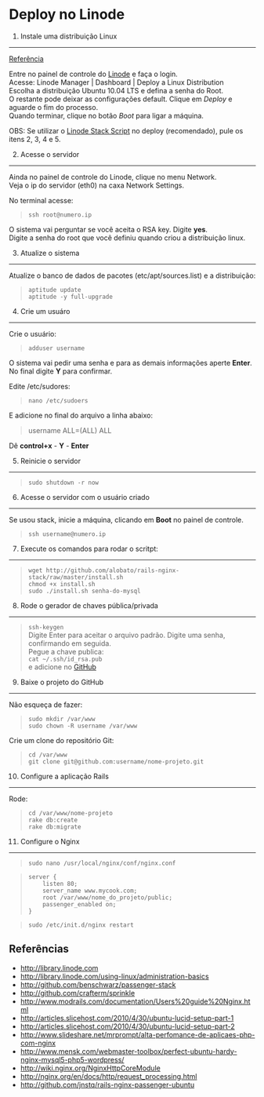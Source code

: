 Deploy no Linode
================

1. Instale uma distribuição Linux
---------------------------------
[Referência](http://library.linode.com/linode-manager/deploying-a-linux-distribution)

Entre no painel de controle do [Linode](www.linode.com) e faça o login.  
Acesse: Linode Manager | Dashboard | Deploy a Linux Distribution  
Escolha a distribuição Ubuntu 10.04 LTS e defina a senha do Root.  
O restante pode deixar as configurações default. Clique em *Deploy* e aguarde o fim do processo.  
Quando terminar, clique no botão *Boot* para ligar a máquina.

OBS: Se utilizar o [Linode Stack Script](http://github.com/alobato/rails-nginx-stack/raw/master/linode-stack-script.sh) no deploy (recomendado), pule os itens 2, 3, 4 e 5.


2. Acesse o servidor
--------------------
Ainda no painel de controle do Linode, clique no menu Network.  
Veja o ip do servidor (eth0) na caxa Network Settings.

No terminal acesse:
>`ssh root@numero.ip`

O sistema vai perguntar se você aceita o RSA key. Digite **yes**.  
Digite a senha do root que você definiu quando criou a distribuição linux.


3. Atualize o sistema
----------------------------------
Atualize o banco de dados de pacotes (etc/apt/sources.list) e a distribuição:

>`aptitude update`  
>`aptitude -y full-upgrade`


4. Crie um usuáro
------------------
Crie o usuário:  
>`adduser username`

O sistema vai pedir uma senha e para as demais informações aperte **Enter**.
No final digite **Y** para confirmar.

Edite /etc/sudores:  
>`nano /etc/sudoers`

E adicione no final do arquivo a linha abaixo:
>username ALL=(ALL) ALL

Dê **control+x** - **Y** - **Enter**


5. Reinicie o servidor
----------------------
>`sudo shutdown -r now`


6. Acesse o servidor com o usuário criado
------------------------------------------
Se usou stack, inicie a máquina, clicando em **Boot** no painel de controle.
>`ssh username@numero.ip`


7. Execute os comandos para rodar o scritpt:
-------------------
>`wget http://github.com/alobato/rails-nginx-stack/raw/master/install.sh`  
>`chmod +x install.sh`  
>`sudo ./install.sh senha-do-mysql`


8. Rode o gerador de chaves pública/privada
-------------------------------------------
>`ssh-keygen`  
Digite Enter para aceitar o arquivo padrão. Digite uma senha, confirmando em seguida.  
Pegue a chave publica:  
>`cat ~/.ssh/id_rsa.pub`  
e adicione no [GitHub](https://github.com/account#ssh_bucket)  


9. Baixe o projeto do GitHub
----------------------------
Não esqueça de fazer:  
>`sudo mkdir /var/www`  
>`sudo chown -R username /var/www`

Crie um clone do repositório Git:  
>`cd /var/www`  
>`git clone git@github.com:username/nome-projeto.git`  


10. Configure a aplicação Rails
--------------------------------
Rode:  
>`cd /var/www/nome-projeto`  
>`rake db:create`  
>`rake db:migrate`  


11. Configure o Nginx
---------------------

>`sudo nano /usr/local/nginx/conf/nginx.conf`  

>     server {
>         listen 80;
>         server_name www.mycook.com;
>         root /var/www/nome_do_projeto/public;
>         passenger_enabled on;
>     }


>`sudo /etc/init.d/nginx restart`



Referências
------------
* http://library.linode.com
* http://library.linode.com/using-linux/administration-basics
* http://github.com/benschwarz/passenger-stack
* http://github.com/crafterm/sprinkle
* http://www.modrails.com/documentation/Users%20guide%20Nginx.html
* http://articles.slicehost.com/2010/4/30/ubuntu-lucid-setup-part-1
* http://articles.slicehost.com/2010/4/30/ubuntu-lucid-setup-part-2
* http://www.slideshare.net/mrprompt/alta-perfomance-de-aplicaes-php-com-nginx
* http://www.mensk.com/webmaster-toolbox/perfect-ubuntu-hardy-nginx-mysql5-php5-wordpress/
* http://wiki.nginx.org/NginxHttpCoreModule
* http://nginx.org/en/docs/http/request_processing.html
* http://github.com/jnstq/rails-nginx-passenger-ubuntu
